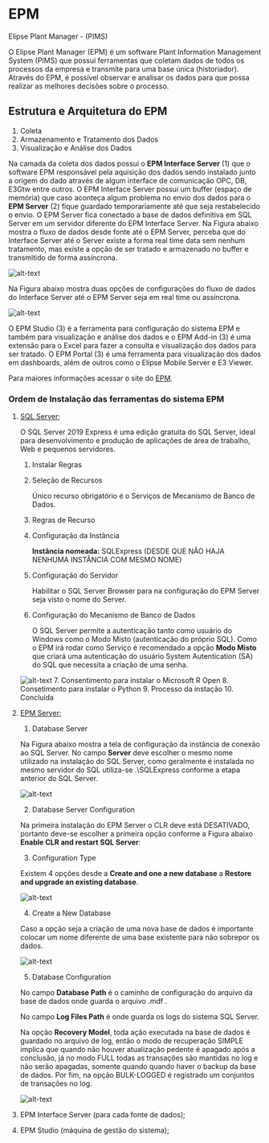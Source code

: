 # EPM
Elipse Plant Manager - (PIMS)

O Elipse Plant Manager (EPM) é um software Plant Information Management System (PIMS) que possui ferramentas que coletam dados de todos os processos da empresa e transmite para uma base única (historiador). Através do EPM, é possível observar e analisar os dados para que possa realizar as melhores decisões sobre o processo. 

## Estrutura e Arquitetura do EPM


1. Coleta
2. Armazenamento e Tratamento dos Dados
3. Visualização e Análise dos Dados


Na camada da coleta dos dados possui o **EPM Interface Server** (1) que o software EPM responsável pela aquisição dos dados sendo instalado junto a origem do dado através de algum interface de comunicação OPC, DB, E3Gtw entre outros. O EPM Interface Server possui um buffer (espaço de memória) que caso aconteça algum problema no envio dos dados para o **EPM Server** (2) fique guardado temporariamente até que seja restabelecido o envio. O EPM Server fica conectado a base de dados definitiva em SQL Server em um servidor diferente do EPM Interface Server. Na Figura abaixo mostra o fluxo de dados desde fonte até o EPM Server, perceba que do Interface Server até o Server existe a forma real time data sem nenhum tratamento, mas existe a opção de ser tratado e armazenado no buffer e transmitido de forma assíncrona.  

![alt-text](https://github.com/kaikecc/EPM/blob/main/img/Fluxo%20de%20Dados.png "Fluxo de Dados")


Na Figura abaixo mostra duas opções de configurações do fluxo de dados do Interface Server até o EPM Server seja em real time ou assíncrona.

![alt-text](https://github.com/kaikecc/EPM/blob/main/img/Interface-Server-Page-2.drawio.png "Interface - Server")

O EPM Studio (3) é a ferramenta para configuração do sistema EPM e também para visualização e análise dos dados e o EPM Add-in (3) é uma extensão para o Excel para fazer a consulta e visualização dos dados para ser tratado. O EPM Portal (3) é uma ferramenta para visualização dos dados em dashboards, além de outros como o Elipse Mobile Server e E3 Viewer.

Para maiores informações acessar o site do [EPM](https://www.elipse.com.br/produto/elipse-plant-manager/).

### Ordem de Instalação das ferramentas do sistema EPM

1. [SQL Server](https://go.microsoft.com/fwlink/?linkid=866658);
   
   
   O SQL Server 2019 Express é uma edição gratuita do SQL Server, ideal para desenvolvimento e produção de aplicações de área de trabalho, Web e pequenos servidores.

   1. Instalar Regras
   2. Seleção de Recursos 
     
      Único recurso obrigatório é o Serviços de Mecanismo de Banco de Dados.

   3. Regras de Recurso
   4. Configuração da Instância
      
      **Instância nomeada:** SQLExpress (DESDE QUE NÃO HAJA NENHUMA INSTÂNCIA COM MESMO NOME)

   5. Configuração do Servidor
     
      Habilitar o SQL Server Browser para na configuração do EPM Server seja visto o nome do Server.

   6. Configuração do Mecanismo de Banco de Dados
        
        O SQL Server permite a autenticação tanto como usuário do Windows como o Modo Misto (autenticação do próprio SQL). Como o EPM irá rodar como Serviço é recomendado a opção **Modo Misto** que criará uma autenticação do usuário System Autentication (SA) do SQL que necessita a criação de uma senha.

   ![alt-text](https://github.com/kaikecc/EPM/blob/main/img/sql-server.jpg)
   7. Consentimento para instalar o Microsoft R Open
   8. Consetimento para instalar o Python
   9. Processo da instação
   10. Concluída

2. [EPM Server](https://www.elipse.com.br/downloads/);

   1. Database Server 
    
    Na Figura abaixo mostra a tela de configuração da instância de conexão ao SQL Server. No campo **Server** deve escolher o mesmo nome utilizado na instalação do SQL Server, como geralmente é instalada no mesmo servidor do SQL utiliza-se .\SQLExpress conforme a etapa anterior do SQL Server.

    ![alt-text](https://github.com/kaikecc/EPM/blob/main/img/epm-server-01.png)

   2. Database Server Configuration

    Na primeira instalação do EPM Server o CLR deve está DESATIVADO, portanto deve-se escolher a primeira opção conforme a Figura abaixo **Enable CLR and restart SQL Server**:

    
   3. Configuration Type

    Existem 4 opções desde a **Create and one a new database** a **Restore and upgrade an existing database**.

    ![alt-text](https://github.com/kaikecc/EPM/blob/main/img/epm-server-02.png)

   4. Create a New Database

    Caso a opção seja a criação de uma nova base de dados é importante colocar um nome diferente de uma base existente para não sobrepor os dados.

    ![alt-text](https://github.com/kaikecc/EPM/blob/main/img/epm-server-03.png)

   5. Database Configuration

    No campo **Database Path** é o caminho de configuração do arquivo da base de dados onde guarda o arquivo .mdf . 

    No campo **Log Files Path** é onde guarda os logs do sistema SQL Server.

    Na opção **Recovery Model**, toda ação executada na base de dados é guardado no arquivo de log, então o modo de recuperação SIMPLE implica que quando não houver atualização pedente é apagado após a conclusão, já no modo FULL todas as transações são mantidas no log e não serão apagadas, somente quando quando haver o backup da base de dados. Por fim, na opção BULK-LOGGED é registrado um conjuntos de transações no log.


    ![alt-text](https://github.com/kaikecc/EPM/blob/main/img/epm-server-04.png)





3. EPM Interface Server (para cada fonte de dados);
4. EPM Studio (máquina de gestão do sistema);
   